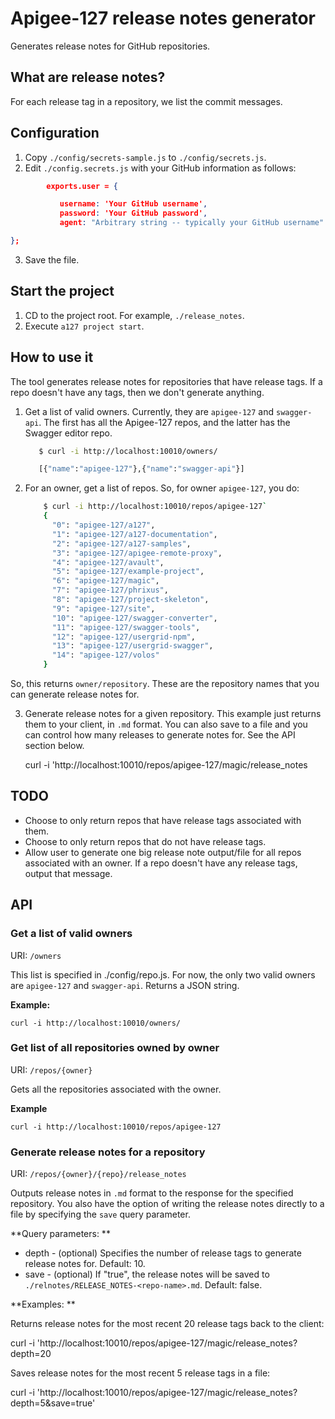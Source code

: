 # Apigee-127 release notes generator

Generates release notes for GitHub repositories.

## What are release notes?

For each release tag in a repository, we list the commit messages. 

## Configuration

1. Copy `./config/secrets-sample.js` to `./config/secrets.js`. 
2. Edit `./config.secrets.js` with your GitHub information as follows:

```json
        exports.user = {

           username: 'Your GitHub username',
           password: 'Your GitHub password',
           agent: "Arbitrary string -- typically your GitHub username"

};
```

3. Save the file.

## Start the project

1. CD to the project root. For example, `./release_notes`. 
2. Execute `a127 project start`.

## How to use it

The tool generates release notes for repositories that have release tags. If a repo doesn't have any tags, then we don't generate anything. 

1. Get a list of valid owners. Currently, they are `apigee-127` and `swagger-api`. The first has all the Apigee-127 repos, and the latter has the Swagger editor repo. 

    ```sh
       $ curl -i http://localhost:10010/owners/

       [{"name":"apigee-127"},{"name":"swagger-api"}]
    ```


2. For an owner, get a list of repos. So, for owner `apigee-127`, you do:

    ``` sh
        $ curl -i http://localhost:10010/repos/apigee-127`
        {
          "0": "apigee-127/a127",
          "1": "apigee-127/a127-documentation",
          "2": "apigee-127/a127-samples",
          "3": "apigee-127/apigee-remote-proxy",
          "4": "apigee-127/avault",
          "5": "apigee-127/example-project",
          "6": "apigee-127/magic",
          "7": "apigee-127/phrixus",
          "8": "apigee-127/project-skeleton",
          "9": "apigee-127/site",
          "10": "apigee-127/swagger-converter",
          "11": "apigee-127/swagger-tools",
          "12": "apigee-127/usergrid-npm",
          "13": "apigee-127/usergrid-swagger",
          "14": "apigee-127/volos"
        }
    ```

So, this returns `owner/repository`. These are the repository names that you can generate release notes for.

3. Generate release notes for a given repository. This example just returns them to your client, in `.md` format. You can also save to a file and you can control how many releases to generate notes for. See the API section below.

    curl -i 'http://localhost:10010/repos/apigee-127/magic/release_notes

## TODO

* Choose to only return repos that have release tags associated with them.
* Choose to only return repos that do not have release tags. 
* Allow user to generate one big release note output/file for all repos associated with an owner. If a repo doesn't have any release tags, output that message. 

## API

### Get a list of valid owners

URI: `/owners`

This list is specified in ./config/repo.js. For now, the only two valid owners are `apigee-127` and `swagger-api`. Returns a JSON string. 

**Example:**

`curl -i http://localhost:10010/owners/`

### Get list of all repositories owned by owner

URI: `/repos/{owner}`

Gets all the repositories  associated with the owner.

**Example**

`curl -i http://localhost:10010/repos/apigee-127`

### Generate release notes for a repository

URI: `/repos/{owner}/{repo}/release_notes`

Outputs release notes in `.md` format to the response for the specified repository. You also have the option of writing the release notes directly to a file by specifying the `save` query parameter. 

**Query parameters: **

* depth - (optional) Specifies the number of release tags to generate release notes for. Default: 10.
* save - (optional) If "true", the release notes will be saved to `./relnotes/RELEASE_NOTES-<repo-name>.md`. Default: false. 

**Examples: **

Returns release notes for the most recent 20 release tags back to the client:

curl -i 'http://localhost:10010/repos/apigee-127/magic/release_notes?depth=20


Saves release notes for the most recent 5 release tags in a file:

curl -i 'http://localhost:10010/repos/apigee-127/magic/release_notes?depth=5&save=true'




